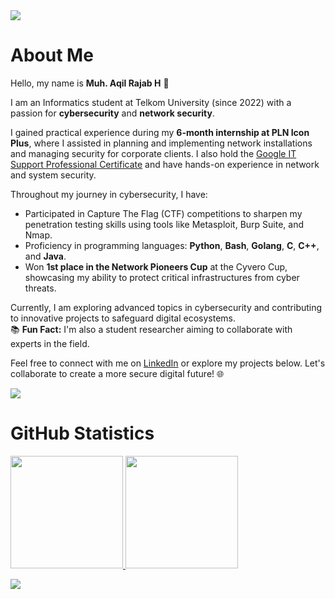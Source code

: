 <img src="https://user-images.githubusercontent.com/73097560/115834477-dbab4500-a447-11eb-908a-139a6edaec5c.gif">

# About Me

Hello, my name is **Muh. Aqil Rajab H** 👋<br />

I am an Informatics student at Telkom University (since 2022) with a passion for **cybersecurity** and **network security**.<br />

I gained practical experience during my **6-month internship at PLN Icon Plus**, where I assisted in planning and implementing network installations and managing security for corporate clients. I also hold the [Google IT Support Professional Certificate](https://coursera.org/share/e21f2c6907c5f2e3cdc12ff6f3ba119a) and have hands-on experience in network and system security.  

Throughout my journey in cybersecurity, I have:
- Participated in Capture The Flag (CTF) competitions to sharpen my penetration testing skills using tools like Metasploit, Burp Suite, and Nmap.
- Proficiency in programming languages: **Python**, **Bash**, **Golang**, **C**, **C++**, and **Java**.
- Won **1st place in the Network Pioneers Cup** at the Cyvero Cup, showcasing my ability to protect critical infrastructures from cyber threats.

Currently, I am exploring advanced topics in cybersecurity and contributing to innovative projects to safeguard digital ecosystems.  
📚 **Fun Fact:** I'm also a student researcher aiming to collaborate with experts in the field.  

Feel free to connect with me on [LinkedIn](https://www.linkedin.com/in/muh-aqil-rajab-h/) or explore my projects below. Let's collaborate to create a more secure digital future! 🌐

<img src="https://user-images.githubusercontent.com/73097560/115834477-dbab4500-a447-11eb-908a-139a6edaec5c.gif">

# GitHub Statistics

<p align="left">
<a href="https://github.com/m4rhz">
  <img height="180em" src="https://github-readme-stats-eight-theta.vercel.app/api?username=m4rhz&show_icons=true&theme=algolia&include_all_commits=true&count_private=true"/>
  <img height="180em" src="https://github-readme-stats-eight-theta.vercel.app/api/top-langs/?username=m4rhz&layout=compact&theme=algolia"/>
</a>
</p>

<img src="https://user-images.githubusercontent.com/73097560/115834477-dbab4500-a447-11eb-908a-139a6edaec5c.gif">
